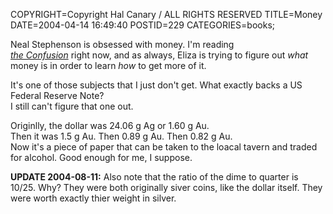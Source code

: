 COPYRIGHT=Copyright Hal Canary / ALL RIGHTS RESERVED
TITLE=Money
DATE=2004-04-14 16:49:40
POSTID=229
CATEGORIES=books;

Neal Stephenson is obsessed with money. I'm reading  
[_the Confusion_](/isbn/?0060523867) right now, and as always, Eliza is trying to figure out _what_ money is in order to learn _how_ to get more of it.

It's one of those subjects that I just don't get. What exactly backs a US Federal Reserve Note?  
I still can't figure that one out.

Originlly, the dollar was 24.06 g Ag or 1.60 g Au.  
Then it was 1.5 g Au. Then 0.89 g Au. Then 0.82 g Au.  
Now it's a piece of paper that can be taken to the loacal tavern and traded for alcohol. Good enough for me, I suppose.

**UPDATE 2004-08-11:** Also note that the ratio of the dime to quarter is 10/25. Why? They were both originally siver coins, like the dollar itself. They were worth exactly thier weight in silver.
